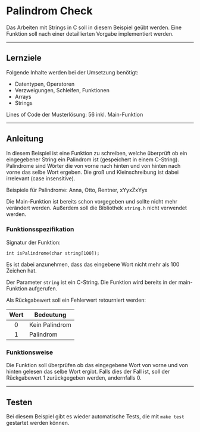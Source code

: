 # Palindrom Check

Das Arbeiten mit Strings in C soll in diesem Beispiel geübt werden. Eine Funktion soll nach einer detaillierten Vorgabe implementiert werden.

---

## Lernziele

Folgende Inhalte werden bei der Umsetzung benötigt:
  - Datentypen, Operatoren
  - Verzweigungen, Schleifen, Funktionen
  - Arrays
  - Strings

Lines of Code der Musterlösung: 56 inkl. Main-Funktion

---

## Anleitung

In diesem Beispiel ist eine Funktion zu schreiben, welche überprüft ob ein eingegebener String ein Palindrom ist (gespeichert in einem C-String). Palindrome sind Wörter die von vorne nach hinten und von hinten nach vorne das selbe Wort ergeben. Die groß und Kleinschreibung ist dabei irrelevant (case insensitive).

Beispiele für Palindrome: Anna, Otto, Rentner, xYyxZxYyx

Die Main-Funktion ist bereits schon vorgegeben und sollte nicht mehr verändert werden. Außerdem soll die Bibliothek `string.h` nicht verwendet werden.

### Funktionsspezifikation

Signatur der Funktion:

```
int isPalindrome(char string[100]);
```

Es ist dabei anzunehmen, dass das eingebene Wort nicht mehr als 100 Zeichen hat. 

Der Parameter `string` ist ein C-String. Die Funktion wird bereits in der main-Funktion aufgerufen. 

Als Rückgabewert soll ein Fehlerwert retourniert werden:

| Wert | Bedeutung   |
| :--: | ----------- |
| 0  | Kein Palindrom |
| 1    | Palindrom |

### Funktionsweise

Die Funktion soll überprüfen ob das eingegebene Wort von vorne und von hinten gelesen das selbe Wort ergibt. Falls dies der Fall ist, soll der Rückgabewert 1 zurückgegeben werden, andernfalls 0. 

---

## Testen

Bei diesem Beispiel gibt es wieder automatische Tests, die mit `make test` gestartet werden können. 
